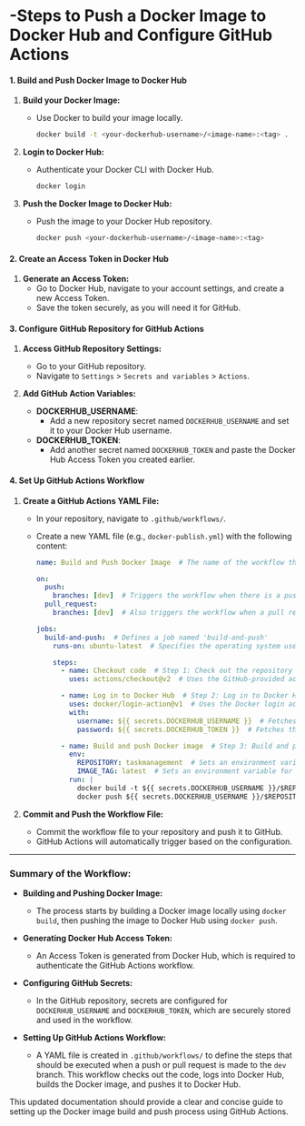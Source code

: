 
# **-Steps to Push a Docker Image to Docker Hub and Configure GitHub Actions**

#### **1. Build and Push Docker Image to Docker Hub**

1. **Build your Docker Image:**
   - Use Docker to build your image locally.
     ```bash
     docker build -t <your-dockerhub-username>/<image-name>:<tag> .
     ```

2. **Login to Docker Hub:**
   - Authenticate your Docker CLI with Docker Hub.
     ```bash
     docker login
     ```

3. **Push the Docker Image to Docker Hub:**
   - Push the image to your Docker Hub repository.
     ```bash
     docker push <your-dockerhub-username>/<image-name>:<tag>
     ```

#### **2. Create an Access Token in Docker Hub**

1. **Generate an Access Token:**
   - Go to Docker Hub, navigate to your account settings, and create a new Access Token.
   - Save the token securely, as you will need it for GitHub.

#### **3. Configure GitHub Repository for GitHub Actions**

1. **Access GitHub Repository Settings:**
   - Go to your GitHub repository.
   - Navigate to `Settings` > `Secrets and variables` > `Actions`.

2. **Add GitHub Action Variables:**
   - **DOCKERHUB_USERNAME**:
     - Add a new repository secret named `DOCKERHUB_USERNAME` and set it to your Docker Hub username.
   - **DOCKERHUB_TOKEN**:
     - Add another secret named `DOCKERHUB_TOKEN` and paste the Docker Hub Access Token you created earlier.

#### **4. Set Up GitHub Actions Workflow**

1. **Create a GitHub Actions YAML File:**
   - In your repository, navigate to `.github/workflows/`.
   - Create a new YAML file (e.g., `docker-publish.yml`) with the following content:

     ```yaml
     name: Build and Push Docker Image  # The name of the workflow that appears in the GitHub Actions UI

     on:
       push:
         branches: [dev]  # Triggers the workflow when there is a push to the 'dev' branch
       pull_request:
         branches: [dev]  # Also triggers the workflow when a pull request targets the 'dev' branch

     jobs:
       build-and-push:  # Defines a job named 'build-and-push'
         runs-on: ubuntu-latest  # Specifies the operating system used by the runner (latest Ubuntu version)

         steps:
           - name: Checkout code  # Step 1: Check out the repository code
             uses: actions/checkout@v2  # Uses the GitHub-provided action to check out the latest code

           - name: Log in to Docker Hub  # Step 2: Log in to Docker Hub
             uses: docker/login-action@v1  # Uses the Docker login action provided by Docker
             with:
               username: ${{ secrets.DOCKERHUB_USERNAME }}  # Fetches the Docker Hub username from GitHub Secrets
               password: ${{ secrets.DOCKERHUB_TOKEN }}  # Fetches the Docker Hub access token from GitHub Secrets

           - name: Build and push Docker image  # Step 3: Build and push the Docker image
             env:
               REPOSITORY: taskmanagement  # Sets an environment variable for the Docker repository name
               IMAGE_TAG: latest  # Sets an environment variable for the Docker image tag
             run: |
               docker build -t ${{ secrets.DOCKERHUB_USERNAME }}/$REPOSITORY:$IMAGE_TAG .  # Builds the Docker image and tags it with the repository name and 'latest' tag
               docker push ${{ secrets.DOCKERHUB_USERNAME }}/$REPOSITORY:$IMAGE_TAG  # Pushes the tagged image to Docker Hub
     ```

2. **Commit and Push the Workflow File:**
   - Commit the workflow file to your repository and push it to GitHub.
   - GitHub Actions will automatically trigger based on the configuration.

---

### **Summary of the Workflow:**

- **Building and Pushing Docker Image:**
  - The process starts by building a Docker image locally using `docker build`, then pushing the image to Docker Hub using `docker push`.

- **Generating Docker Hub Access Token:**
  - An Access Token is generated from Docker Hub, which is required to authenticate the GitHub Actions workflow.

- **Configuring GitHub Secrets:**
  - In the GitHub repository, secrets are configured for `DOCKERHUB_USERNAME` and `DOCKERHUB_TOKEN`, which are securely stored and used in the workflow.

- **Setting Up GitHub Actions Workflow:**
  - A YAML file is created in `.github/workflows/` to define the steps that should be executed when a push or pull request is made to the `dev` branch. This workflow checks out the code, logs into Docker Hub, builds the Docker image, and pushes it to Docker Hub.

This updated documentation should provide a clear and concise guide to setting up the Docker image build and push process using GitHub Actions.
